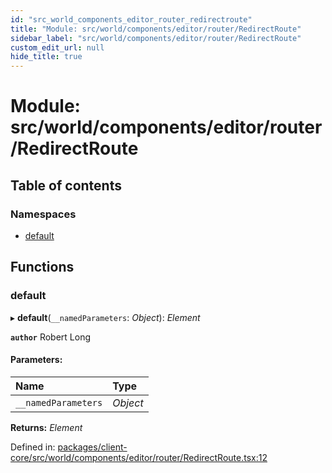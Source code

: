 ```yaml
---
id: "src_world_components_editor_router_redirectroute"
title: "Module: src/world/components/editor/router/RedirectRoute"
sidebar_label: "src/world/components/editor/router/RedirectRoute"
custom_edit_url: null
hide_title: true
---
```


# Module: src/world/components/editor/router/RedirectRoute

## Table of contents

### Namespaces

- [default](src_world_components_editor_router_redirectroute.default.md)

## Functions

### default

▸ **default**(`__namedParameters`: *Object*): *Element*

**`author`** Robert Long

#### Parameters:

Name | Type |
:------ | :------ |
`__namedParameters` | *Object* |

**Returns:** *Element*

Defined in: [packages/client-core/src/world/components/editor/router/RedirectRoute.tsx:12](https://github.com/xr3ngine/xr3ngine/blob/a16a45d7e/packages/client-core/src/world/components/editor/router/RedirectRoute.tsx#L12)
